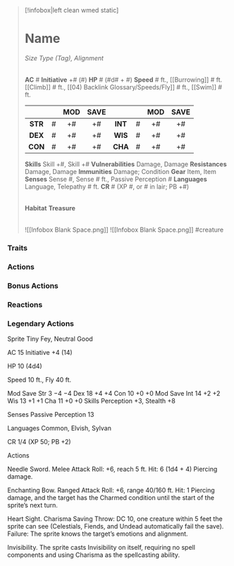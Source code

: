 > [!infobox|left clean wmed static]
> # Name
> *Size Type (Tag), Alignment*
> 
> | |
> | - |
> **AC** # **Initiative** +# (#)
> **HP** # (#d# + #)
> **Speed** # ft., [[Burrowing]] # ft. [[Climb]] # ft., [[04) Backlink Glossary/Speeds/Fly]] # ft., [[Swim]] # ft.
> 
> | | | MOD | SAVE | | | MOD | SAVE |
> | :-: | :-: | :-: | :-: | :-: | :-: | :-: | :-: |
> | **STR** | # | +# | +# | **INT** | # | +# | +# | 
> | **DEX** | # | +# | +# | **WIS** | # | +# | +# |
> | **CON** | # | +# | +# | **CHA** | # | +# | +# |
> **Skills** Skill +#, Skill +#
> **Vulnerabilities** Damage, Damage
> **Resistances** Damage, Damage
> **Immunities** Damage; Condition
> **Gear** Item, Item
> **Senses** Sense #, Sense # ft., Passive Perception #
> **Languages** Language, Telepathy # ft.
> **CR** # (XP #, or # in lair; PB +#)
>
> | |
> | - |
> **Habitat**
> **Treasure**
> 
> | |
> | - |
> ![[Infobox Blank Space.png]]
> ![[Infobox Blank Space.png]]
> #creature 


### Traits
### Actions
### Bonus Actions
### Reactions
### Legendary Actions
Sprite
Tiny Fey, Neutral Good

AC 15 Initiative +4 (14)

HP 10 (4d4)

Speed 10 ft., Fly 40 ft.

Mod	Save
Str	3	−4	−4
Dex	18	+4	+4
Con	10	+0	+0
Mod	Save
Int	14	+2	+2
Wis	13	+1	+1
Cha	11	+0	+0
Skills Perception +3, Stealth +8

Senses Passive Perception 13

Languages Common, Elvish, Sylvan

CR 1/4 (XP 50; PB +2)

Actions

Needle Sword. Melee Attack Roll: +6, reach 5 ft. Hit: 6 (1d4 + 4) Piercing damage.

Enchanting Bow. Ranged Attack Roll: +6, range 40/160 ft. Hit: 1 Piercing damage, and the target has the Charmed condition until the start of the sprite’s next turn.

Heart Sight. Charisma Saving Throw: DC 10, one creature within 5 feet the sprite can see (Celestials, Fiends, and Undead automatically fail the save). Failure: The sprite knows the target’s emotions and alignment.

Invisibility. The sprite casts Invisibility on itself, requiring no spell components and using Charisma as the spellcasting ability.